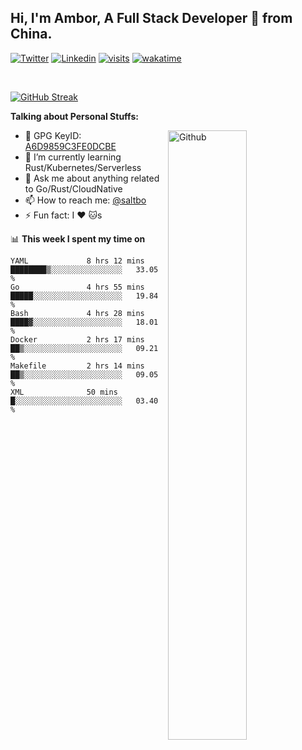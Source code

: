 ## Hi, I'm Ambor, A Full Stack Developer 🚀 from China.

[![Twitter](https://img.shields.io/badge/-saltbo-1ca0f1?style=flat&logo=twitter&logoColor=white)](https://twitter.com/rdsaltbo)
[![Linkedin](https://img.shields.io/badge/-saltbo-blue?style=flat&logo=Linkedin&logoColor=white)](https://www.linkedin.com/in/saltbo/)
[![visits](https://visitor.vercel.app/page/saltbo?color=light-green)](https://github.com/saltbo/)
[![wakatime](https://wakatime.com/badge/user/f82b1c77-faab-48cd-aef5-a12c0aff104b.svg)](https://wakatime.com/@f82b1c77-faab-48cd-aef5-a12c0aff104b)

&nbsp;  

[![GitHub Streak](http://github-readme-streak-stats.herokuapp.com?user=saltbo&hide_border=true&date_format=M%20j%5B%2C%20Y%5D)](https://git.io/streak-stats)

**Talking about Personal Stuffs:**
<!-- Any image aligned to the right. Beware the width  -->
<img width="50%" align="right" alt="Github" src="https://raw.githubusercontent.com/saltbo/saltbo/master/images/git-header.svg" />

- 🤘 GPG KeyID: [A6D9859C3FE0DCBE](https://saltbo.cn/pgp_keys.asc)
- 🌱 I’m currently learning Rust/Kubernetes/Serverless
- 💬 Ask me about anything related to Go/Rust/CloudNative
- 📫 How to reach me: [@saltbo](https://t.me/saltbo)
- ⚡ Fun fact: I :heart: :cat:s


📊 **This week I spent my time on**
<!--START_SECTION:waka-->

```text
YAML             8 hrs 12 mins   ████████▒░░░░░░░░░░░░░░░░   33.05 %
Go               4 hrs 55 mins   █████░░░░░░░░░░░░░░░░░░░░   19.84 %
Bash             4 hrs 28 mins   ████▓░░░░░░░░░░░░░░░░░░░░   18.01 %
Docker           2 hrs 17 mins   ██▒░░░░░░░░░░░░░░░░░░░░░░   09.21 %
Makefile         2 hrs 14 mins   ██▒░░░░░░░░░░░░░░░░░░░░░░   09.05 %
XML              50 mins         █░░░░░░░░░░░░░░░░░░░░░░░░   03.40 %
```

<!--END_SECTION:waka-->
